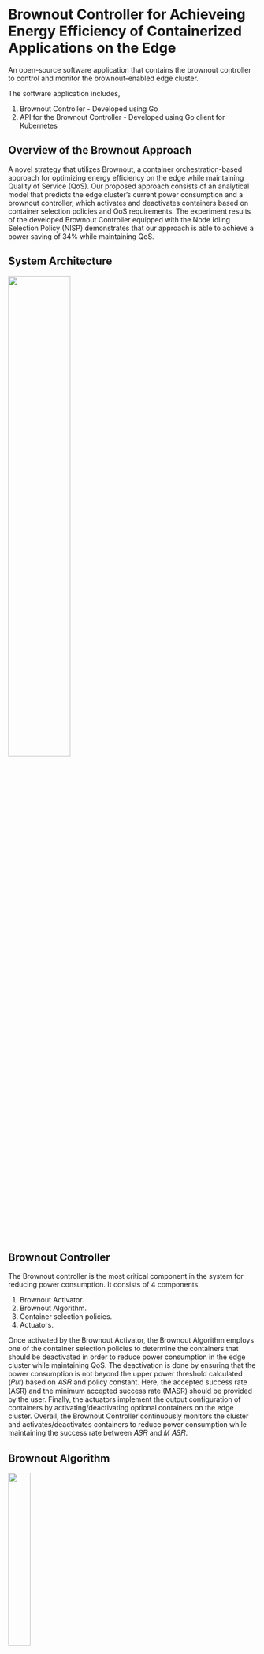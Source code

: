 # Brownout Controller for Achieveing Energy Efficiency of Containerized Applications on the Edge

An open-source software application that contains the brownout controller to control and monitor the brownout-enabled edge cluster.

The software application includes,
1. Brownout Controller - Developed using Go
2. API for the Brownout Controller - Developed using Go client for Kubernetes

## Overview of the Brownout Approach
A novel strategy that utilizes Brownout, a container orchestration-based approach for optimizing energy efficiency on the edge while maintaining Quality of Service (QoS). Our proposed approach consists of an analytical model that predicts the edge cluster’s current power consumption and a brownout controller, which activates and deactivates containers based on container selection policies and QoS requirements. The experiment results of the developed Brownout Controller equipped with the Node Idling Selection Policy (NISP) demonstrates that our approach is able to achieve a power saving of 34% while maintaining QoS.

## System Architecture
<img src="https://github.com/Lakshan-Banneheke/brownout-controller/assets/62496951/5275b7b7-0b15-4a5b-b85e-c13adde24b90" width=50% height=50%>

## Brownout Controller

The Brownout controller is the most critical component in the system for reducing power consumption. It consists of 4 components.
1. Brownout Activator.
2. Brownout Algorithm.
3. Container selection policies.
4. Actuators.
  
Once activated by the Brownout Activator, the Brownout Algorithm employs one of the container selection policies to determine the containers that should be deactivated in order to reduce power consumption in the edge cluster while maintaining QoS. The deactivation is done by ensuring that the power consumption is not beyond the upper power threshold calculated (𝑃𝑢𝑡) based on 𝐴𝑆𝑅 and policy constant. Here, the accepted success rate (ASR) and the minimum accepted success rate (MASR) should be provided by the user. Finally, the actuators implement the output configuration of containers by activating/deactivating optional containers on the edge cluster. Overall, the Brownout Controller continuously monitors the cluster and activates/deactivates containers to reduce power consumption while maintaining the success rate between 𝐴𝑆𝑅 and 𝑀 𝐴𝑆𝑅.

## Brownout Algorithm
<img src="https://github.com/Lakshan-Banneheke/brownout-controller/assets/62496951/536b8798-e2ec-4474-aa94-a8b463dbd863" width=30% height=30%>

### Container Selection Policies
The Brownout Controller uses one of the below container selection policies. This can be given as an environment variable.
- LUCF - Least Utilized Container First Policy
- HUCF - Highest Utilized Container First Policy
- RCSP - Random Container Selection Policy
- NISP - Node Idling Selection Policy

## API
The software client exposes an API to access the Brownout Controller.
The [BonE Dashboard](https://github.com/Thushani-Jayasekera/BonE_Dashboard) accesses the controller through this API.

### API Endpoints
![Screenshot 2023-06-14 203058](https://github.com/Lakshan-Banneheke/brownout-controller/assets/62496951/48a4ab3e-44ce-47bb-86db-0d2aa391160b)

